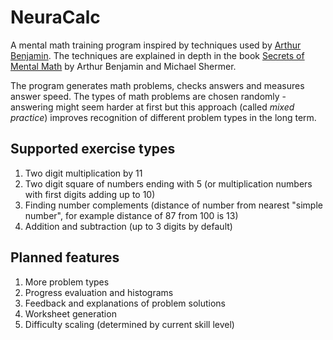 # NeuraCalc
A mental math training program inspired by techniques used by
[Arthur Benjamin](https://www.ted.com/talks/arthur_benjamin_a_performance_of_mathemagic).
The techniques are explained in depth in the book [Secrets of Mental Math](https://www.amazon.com/Secrets-Mental-Math-Mathemagicians-Calculation/dp/0307338401) by Arthur Benjamin and Michael Shermer.

The program generates math problems, checks answers and measures answer speed. The types of
math problems are chosen randomly - answering might seem harder at first
but this approach (called *mixed practice*) improves recognition of different
problem types in the long term.

## Supported exercise types
1) Two digit multiplication by 11
2) Two digit square of numbers ending with 5 (or multiplication numbers with first digits adding up to 10)
3) Finding number complements (distance of number from nearest "simple number", for example distance of 87 from 100 is 13)
4) Addition and subtraction (up to 3 digits by default)

## Planned features
1) More problem types
2) Progress evaluation and histograms
3) Feedback and explanations of problem solutions
4) Worksheet generation
5) Difficulty scaling (determined by current skill level)
